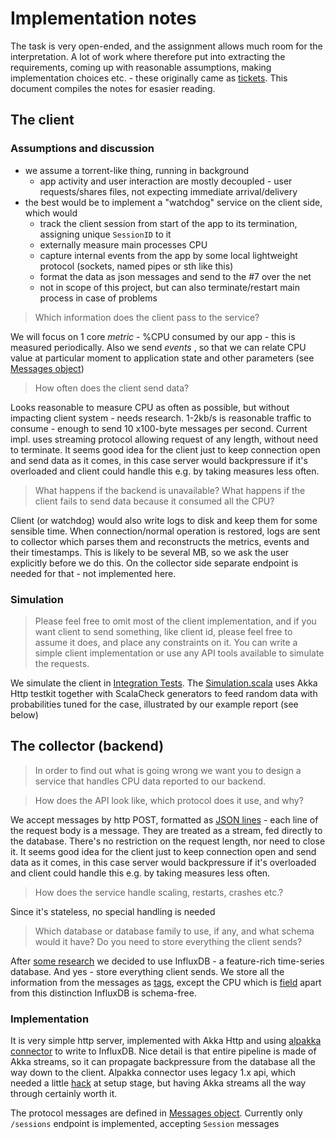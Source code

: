 # Implementation notes

The task is very open-ended, and the assignment allows much room for the interpretation. A lot of work where therefore put into extracting the requirements, 
coming up with reasonable assumptions, making implementation choices etc. - these originally came as [tickets](../../issues/). This document compiles the notes for esasier reading.

## The client 

### Assumptions and discussion

- we assume a torrent-like thing, running in background
  - app activity and user interaction are mostly decoupled - user requests/shares files, not expecting immediate 
     arrival/delivery 
- the best would be to implement a "watchdog" service on the client side, which would
  - track the client session from start of the app to its termination, assigning unique `SessionID` to it
  - externally measure main processes CPU
  - capture internal events from the app by some local lightweight protocol (sockets, named pipes or sth like this)
  - format the data as json messages and send to the #7 over the net
  - not in scope of this project, but can also terminate/restart main process in case of problems  

> Which information does the client pass to the service?

We will focus on 1 core _metric_ - %CPU consumed by our app - this is measured periodically. Also we send _events_ , so that we can relate CPU value at particular moment to
application state and other parameters (see [Messages object](../../blob/master/src/main/scala/filesfu/collector/protocol/Messages.scala))

> How often does the client send data?

Looks reasonable to measure CPU  as often as possible, but without impacting client system - needs research. 
1-2kb/s is reasonable traffic to consume - enough to send 10 x100-byte messages per second. 
Current impl. uses streaming protocol allowing request of any length, without need to terminate. It seems good idea for the client just to keep connection open and send data as it comes, in this case server would backpressure if it's overloaded and client could handle this e.g. by taking measures less often.
  
> What happens if the backend is unavailable?
> What happens if the client fails to send data because it consumed all the CPU?

Client (or watchdog) would also write logs to disk and keep them for some sensible time. When connection/normal operation is restored, 
logs are sent to collector which parses them and reconstructs the metrics, events and their timestamps. 
This is likely to be several MB, so we ask the user explicitly before we do this. On the collector side separate endpoint is needed for that - not implemented here. 

### Simulation

> Please feel free to omit most of the client implementation, and if you want client to send
> something, like client id, please feel free to assume it does, and place any constraints on it. You
> can write a simple client implementation or use any API tools available to simulate the requests.

We simulate the client in [Integration Tests](../tree/master/src/it). The [Simulation.scala](../../blob/master/src/it/scala/filesfu/Simulation.scala) uses Akka Http testkit together with ScalaCheck generators to feed random data with probabilities tuned for the case, illustrated by our example report (see below) 

## The collector (backend)

> In order to find out what is going wrong we want you to design a service that handles CPU data
> reported to our backend.

> How does the API look like, which protocol does it use, and why?

We accept messages by http POST, formatted as [JSON lines](https://jsonlines.org/) - each line of the request body is a message. They are treated as a stream, fed directly to the database. There's no restriction on the request length, nor need to close it. It seems good idea for the client just to keep connection open and send data as it comes, in this case server would backpressure if it's overloaded and client could handle this e.g. by taking measures less often.

> How does the service handle scaling, restarts, crashes etc.?

Since it's stateless, no special handling is needed

> Which database or database family to use, if any, and what schema would it have?
> Do you need to store everything the client sends?

After [some research](../../issues/14)  we decided to use InfluxDB - a feature-rich time-series database. And yes - store everything client sends. 
We store all the information from the messages as [tags](https://docs.influxdata.com/influxdb/v2.1/reference/key-concepts/data-elements/#tags), except the CPU which is [field](https://docs.influxdata.com/influxdb/v2.1/reference/key-concepts/data-elements/#fields) 
apart from this distinction InfluxDB is schema-free. 

### Implementation

It is very simple http server, implemented with Akka Http and using [alpakka connector](https://doc.akka.io/docs/alpakka/current/influxdb.html) to write to InfluxDB. 
Nice detail is that entire pipeline is made of Akka streams, so it can propagate backpressure from the database all the way down to the client. 
Alpakka connector uses legacy 1.x api, which needed a little [hack](../blob/master/bin/reset-data) at setup stage, but having Akka streams all the way through certainly worth it.

The protocol messages are defined in [Messages object](../../blob/master/src/main/scala/filesfu/collector/protocol/Messages.scala).
Currently only `/sessions` endpoint is implemented, accepting `Session` messages
